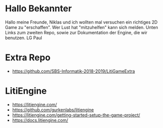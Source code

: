# Hallo Bekannter
Hallo meine Freunde,
Niklas und ich wollten mal versuchen ein richtiges 2D Game zu "erschaffen".
Wer Lust hat "mitzuhelfen" kann sich melden.
Unten Links zum zweiten Repo, sowie zur Dokumentation der Engine, die wir benutzen.
LG Paul

# Extra Repo
- https://github.com/SBS-Informatik-2018-2019/LitiGameExtra

# LitiEngine
- https://litiengine.com/
- https://github.com/gurkenlabs/litiengine
- https://litiengine.com/getting-started-setup-the-game-project/
- https://docs.litiengine.com/
